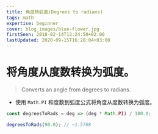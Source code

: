 ```yaml
---
title: 角度转弧度(Degrees to radians)
tags: math
expertise: beginner
cover: blog_images/blue-flower.jpg
firstSeen: 2018-02-14T12:24:50+02:00
lastUpdated: 2020-09-15T16:28:04+03:00
---
```


# 将角度从度数转换为弧度。
> Converts an angle from degrees to radians.

- 使用 `Math.PI` 和度数到弧度公式将角度从度数转换为弧度。

```js
const degreesToRads = deg => (deg * Math.PI) / 180.0;
```

```js
degreesToRads(90.0); // ~1.5708
```
